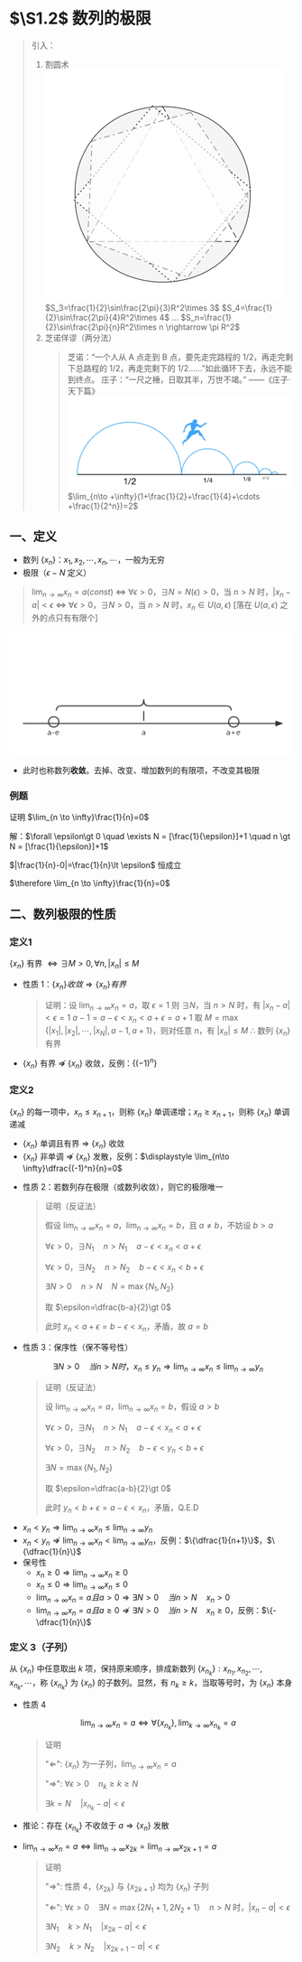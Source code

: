 # $\S1.2$ 数列的极限

> 引入：
>
> 1. 割圆术
>    ![cut-circle](../assets/1/cutcircle.png)
>    $S_3=\frac{1}{2}\sin\frac{2\pi}{3}R^2\times 3$
>    $S_4=\frac{1}{2}\sin\frac{2\pi}{4}R^2\times 4$
>    ...
>    $S_n=\frac{1}{2}\sin\frac{2\pi}{n}R^2\times n \rightarrow \pi R^2$
> 2. 芝诺佯谬（两分法）
>    > 芝诺：“一个人从 A 点走到 B 点，要先走完路程的 1/2，再走完剩下总路程的 1/2，再走完剩下的 1/2……”如此循环下去，永远不能到终点。
>    > 庄子：“一尺之棰，日取其半，万世不竭。” ——《庄子·天下篇》
>    > ![](../assets/1/zeno.png)
> $\lim_{n\to +\infty}(1+\frac{1}{2}+\frac{1}{4}+\cdots +\frac{1}{2^n})=2$

## 一、定义

- 数列 $\{x_n\}： x_1,x_2,\cdots ,x_n, \cdots$，一般为无穷
- 极限（$\epsilon - N$ 定义）

> $\lim _{n\to \infty}x_n=a(const)$ $\Leftrightarrow$ $\forall \epsilon \gt 0$，$\exists N=N(\epsilon) \gt 0$，当 $n\gt N$ 时，$|x_n-a|\lt \epsilon$ $\Leftrightarrow$ $\forall \epsilon \gt 0$，$\exists N \gt 0$，当 $n\gt N$ 时，$x_n\in U(a,\epsilon)$ [落在 $U(a,\epsilon)$ 之外的点只有有限个]

![](../assets/1/eplison-n-def.png)

- 此时也称数列**收敛**。去掉、改变、增加数列的有限项，不改变其极限

### 例题
证明 $\lim_{n \to \infty}\frac{1}{n}=0$

解：$\forall \epsilon\gt 0 \quad \exists N = [\frac{1}{\epsilon}]+1 \quad n \gt N = [\frac{1}{\epsilon}]+1$

$|\frac{1}{n}-0|=\frac{1}{n}\lt \epsilon$ 恒成立

$\therefore \lim_{n \to \infty}\frac{1}{n}=0$

## 二、数列极限的性质

### 定义1
$\{x_n\}$ 有界 $\Leftrightarrow \exists M\gt 0,\forall n,|x_n|\le M$

* 性质 1：$\{x_n\}收敛\Rightarrow \{x_n\}有界$

  > 证明：设 $\displaystyle \lim_{n\to \infty}x_n=a$，取 $\epsilon =1$
  > 则 $\exists N$，当 $n\gt N$ 时，有 $|x_n-a|\lt \epsilon=1$
  > $a-1=a-\epsilon \lt x_n \lt a+\epsilon = a+1$
  > 取 $M=\max\{|x_1|,|x_2|,\cdots,|x_N|,a-1,a+1\}$，则对任意 $n$，有 $|x_n|\le M$
  > $\therefore$ 数列 $\{x_n\}$ 有界

- $\{x_n\}$ 有界 $\not \Rightarrow$ $\{x_n\}$ 收敛，反例：$\{(-1)^n\}$

### 定义2
$\{x_n\}$ 的每一项中，$x_n\le x_{n+1}$，则称 $\{x_n\}$ 单调递增；$x_n\ge x_{n+1}$，则称 $\{x_n\}$ 单调递减

- $\{x_n\}$ 单调且有界 $\Rightarrow$ $\{x_n\}$ 收敛
- $\{x_n\}$ 非单调 $\not \Rightarrow$ $\{x_n\}$ 发散，反例：$\displaystyle \lim_{n\to \infty}\dfrac{(-1)^n}{n}=0$

* 性质 2：若数列存在极限（或数列收敛），则它的极限唯一

  > 证明（反证法）
  >
  > 假设 $\displaystyle \lim_{n\to \infty}x_n=a$，$\displaystyle \lim_{n\to \infty}x_n=b$，且 $a \not = b$，不妨设 $b\gt a$
  >
  > $\forall \epsilon \gt 0$，$\exists N_1\quad n\gt N_1 \quad a-\epsilon \lt x_n \lt a+\epsilon$
  >
  > $\forall \epsilon \gt 0$，$\exists N_2\quad n\gt N_2 \quad b-\epsilon \lt x_n \lt b+\epsilon$
  >
  > $\exists N\gt 0 \quad n\gt N \quad N=\max\{N_1,N_2\}$
  >
  > 取 $\epsilon=\dfrac{b-a}{2}\gt 0$
  >
  > 此时 $x_n\lt a+\epsilon = b-\epsilon \lt x_n$，矛盾，故 $a=b$

* 性质 3：保序性（保不等号性）

  $$
  \exists N\gt 0 \quad 当n\gt N 时，x_n\le y_n \Rightarrow \lim_{n\to \infty}x_n\le\lim_{n\to \infty}y_n
  $$

  > 证明（反证法）
  >
  > 设 $\displaystyle \lim_{n\to \infty}x_n=a$，$\displaystyle \lim_{n\to \infty}x_n=b$，假设 $a\gt b$
  >
  > $\forall \epsilon \gt 0$，$\exists N_1\quad n\gt N_1 \quad a-\epsilon \lt x_n \lt a+\epsilon$
  >
  > $\forall \epsilon \gt 0$，$\exists N_2\quad n\gt N_2 \quad b-\epsilon \lt y_n \lt b+\epsilon$
  >
  > $\exists N=\max\{N_1,N_2\}$
  >
  > 取 $\epsilon=\dfrac{a-b}{2}\gt 0$
  >
  > 此时 $y_n\lt b+\epsilon = a-\epsilon \lt x_n$，矛盾，Q.E.D

- $\displaystyle x_n\lt y_n \Rightarrow \lim_{n\to \infty}x_n \le \lim_{n\to \infty}y_n$
- $\displaystyle x_n\lt y_n \not \Rightarrow \lim_{n\to \infty}x_n \lt \lim_{n\to \infty}y_n$，反例：$\{\dfrac{1}{n+1}\}$，$\{\dfrac{1}{n}\}$
- 保号性
  - $\displaystyle x_n\ge 0 \Rightarrow \lim _{n\to \infty}x_n\ge 0$
  - $\displaystyle x_n\le 0 \Rightarrow \lim _{n\to \infty}x_n\le 0$
  - $\displaystyle \lim_{n\to \infty}x_n=a且a\gt 0 \Rightarrow \exists N\gt 0\quad 当n\gt N\quad x_n\gt 0$
  - $\displaystyle \lim_{n\to \infty}x_n=a且a\ge 0 \not \Rightarrow \exists N\gt 0\quad 当n\gt N\quad x_n\ge 0$，反例：$\{-\dfrac{1}{n}\}$

### 定义 3（子列）
从 $\{x_n\}$ 中任意取出 $k$ 项，保持原来顺序，排成新数列 $\{x_{n_k}\}:x_{n_1},x_{n_2},\cdots,x_{n_k},\cdots$，称 $\{x_{n_k}\}$ 为 $\{x_n\}$ 的子数列。显然，有 $n_k\ge k$，当取等号时，为 $\{x_n\}$ 本身

* 性质 4

  $$
  \lim_{n\to \infty}x_n=a \Leftrightarrow \forall \{x_{n_k}\} ,\lim_{k\to \infty}x_{n_k}=a
  $$

  > 证明
  >
  > "$\Leftarrow$": $\{x_n\}$ 为一子列，$\lim_{n\to \infty}x_n=a$
  >
  > "$\Rightarrow$": $\forall \epsilon \gt 0 \quad n_k\ge k\ge N$
  >
  > $\exists k=N \quad |x_{n_k}-a|\lt \epsilon$

- 推论：存在 $\{x_{n_k}\}$ 不收敛于 $a \Rightarrow \{x_n\}$ 发散
- $\displaystyle \lim_{n\to \infty}x_n=a \Leftrightarrow \lim_{n\to \infty}x_{2k}=\lim_{n\to \infty}x_{2k+1}=a$

  > 证明
  >
  > "$\Rightarrow$": 性质 4，$\{x_{2k}\}$ 与 $\{x_{2k+1}\}$ 均为 $\{x_n\}$ 子列
  >
  > "$\Leftarrow$": $\forall \epsilon \gt 0 \quad \exists N=\max\{2N_1+1,2N_2+1\} \quad n\gt N$ 时，$|x_n-a|\lt \epsilon$
  >
  > $\exists N_1 \quad k\gt N_1\quad |x_{2k}-a|\lt \epsilon$
  >
  > $\exists N_2 \quad k\gt N_2\quad |x_{2k+1}-a|\lt \epsilon$
